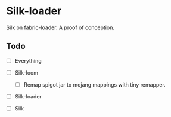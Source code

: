 # Silk-loader
Silk on fabric-loader. A proof of conception.

## Todo
- [ ] Everything

- [ ] Silk-loom
  - [ ] Remap spigot jar to mojang mappings with tiny remapper.

- [ ] Silk-loader

- [ ] Silk